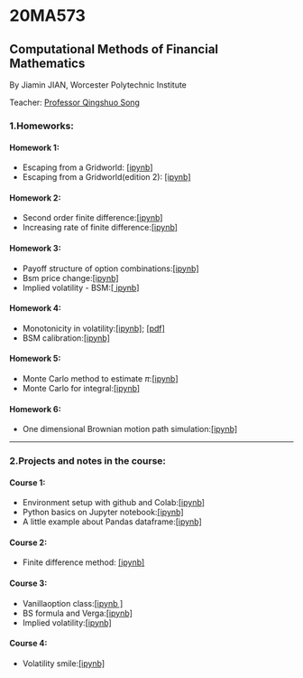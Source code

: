 # 20MA573
## Computational Methods of Financial Mathematics

By Jiamin JIAN, Worcester Polytechnic Institute 

Teacher: [Professor Qingshuo Song](https://github.com/songqsh/20s_ma573)

### 1.Homeworks:

#### Homework 1:
- Escaping from a Gridworld: [\[ipynb\]](https://github.com/JiaminJIAN/20MA573/blob/master/src/HW1.ipynb)
- Escaping from a Gridworld(edition 2): [\[ipynb\]](https://github.com/JiaminJIAN/20MA573/blob/master/src/HW1(Editon2).ipynb)
#### Homework 2:
- Second order finite difference:[\[ipynb\]](https://github.com/JiaminJIAN/20MA573/blob/master/src/HW2(part_1).ipynb)
- Increasing rate of finite difference:[\[ipynb\]](https://github.com/JiaminJIAN/20MA573/blob/master/src/HW2(part_2).ipynb)
#### Homework 3:
- Payoff structure of option combinations:[\[ipynb\]](https://github.com/JiaminJIAN/20MA573/blob/master/src/Payoff_structure_of_option_combinations.ipynb)
- Bsm price change:[\[ipynb\]](https://github.com/JiaminJIAN/20MA573/blob/master/src/Bsm%20price%20change.ipynb)
- Implied volatility - BSM:[\[ ipynb\]](https://github.com/JiaminJIAN/20MA573/blob/master/src/Implied%20volatility%20BSM.ipynb)
#### Homework 4:
- Monotonicity in volatility:[\[ipynb\]](https://github.com/JiaminJIAN/20MA573/blob/master/src/Monotonicity%20in%20volatility.ipynb); [\[pdf\]](https://github.com/JiaminJIAN/20MA573/blob/master/src/Monotonicity%20in%20volatility.pdf)
- BSM calibration:[\[ipynb\]](https://github.com/JiaminJIAN/20MA573/blob/master/src/BSM%20calibration.ipynb)
#### Homework 5:
- Monte Carlo method to estimate $\pi$:[\[ipynb\]](https://github.com/JiaminJIAN/20MA573/blob/master/src/Monte_Carlo_method_to_estimate_pi.ipynb)
- Monte Carlo for integral:[\[ipynb\]](https://github.com/JiaminJIAN/20MA573/blob/master/src/Monte%20Carlo%20for%20integral.ipynb)
#### Homework 6:
- One dimensional Brownian motion path simulation:[\[ipynb\]](https://github.com/JiaminJIAN/20MA573/blob/master/src/One_dimensional_Brownian_motion_path_simulation2.ipynb)

****

### 2.Projects and notes in the course:
#### Course 1:
- Environment setup with github and Colab:[\[ipynb\]](https://github.com/JiaminJIAN/20MA573/blob/master/src/Environment_setup_github_and_Colab.ipynb)
- Python basics on Jupyter notebook:[\[ipynb\]](https://github.com/JiaminJIAN/20MA573/blob/master/src/Python_basics_on_Jupyter_notebook.ipynb)
- A little example about Pandas dataframe:[\[ipynb\]](https://github.com/JiaminJIAN/20MA573/blob/master/src/A_little_example_about_Pandas_dataframe.ipynb)
#### Course 2:
- Finite difference method: [\[ipynb\]](https://github.com/JiaminJIAN/20MA573/blob/master/src/Finite_Difference_Method.ipynb)
#### Course 3:
- Vanillaoption class:[\[ipynb \]](https://github.com/JiaminJIAN/20MA573/blob/master/src/Vanilla%20options%20class.ipynb)
- BS formula and Verga:[\[ipynb\]](https://github.com/JiaminJIAN/20MA573/blob/master/src/BSM_formula.ipynb)
- Implied volatility:[\[ipynb\]](https://github.com/JiaminJIAN/20MA573/blob/master/src/Implied_volatility.ipynb)
#### Course 4:
- Volatility smile:[\[ipynb\]](https://github.com/JiaminJIAN/20MA573/blob/master/src/Volatility%20smile.ipynb)
